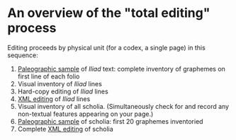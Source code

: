 # An overview of the "total editing" process #

Editing proceeds by physical unit (for a codex, a single page) in this sequence:

1. [Paleographic sample](editing/palinv.html) of *Iliad* text: complete inventory of graphemes on first line of each folio
2. Visual inventory of *Iliad* lines
4. Hard-copy editing of *Iliad* lines
4. [XML editing](editing/xmlediting.html) of *Iliad* lines
5. Visual inventory of all scholia.  (Simultaneously check for and record any non-textual features appearing on your page.)
6. [Paleographic sample](editing/palinv.html) of scholia:  first 20 graphemes inventoried
7. Complete [XML editing](editing/xmlediting) of scholia